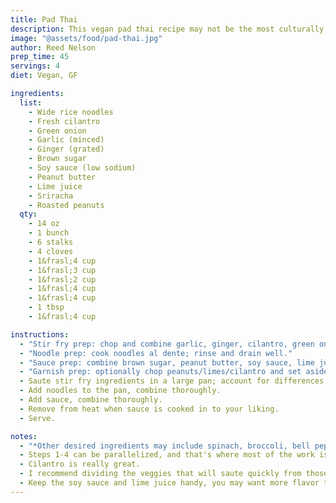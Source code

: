 ```yaml
---
title: Pad Thai
description: This vegan pad thai recipe may not be the most culturally authentic one out there, but it is my own.
image: "@assets/food/pad-thai.jpg"
author: Reed Nelson
prep_time: 45
servings: 4
diet: Vegan, GF

ingredients:
  list:
    - Wide rice noodles
    - Fresh cilantro
    - Green onion
    - Garlic (minced)
    - Ginger (grated)
    - Brown sugar
    - Soy sauce (low sodium)
    - Peanut butter
    - Lime juice
    - Sriracha
    - Roasted peanuts
  qty:
    - 14 oz
    - 1 bunch
    - 6 stalks
    - 4 cloves
    - 1&frasl;4 cup
    - 1&frasl;3 cup
    - 1&frasl;2 cup
    - 1&frasl;4 cup
    - 1&frasl;4 cup
    - 1 tbsp
    - 1&frasl;4 cup

instructions:
  - "Stir fry prep: chop and combine garlic, ginger, cilantro, green onion, and any other desired ingredients*."
  - "Noodle prep: cook noodles al dente; rinse and drain well."
  - "Sauce prep: combine brown sugar, peanut butter, soy sauce, lime juice, and sriracha in a bowl."
  - "Garnish prep: optionally chop peanuts/limes/cilantro and set aside for serving."
  - Saute stir fry ingredients in a large pan; account for differences in cook time among ingredients.
  - Add noodles to the pan, combine thoroughly.
  - Add sauce, combine thoroughly.
  - Remove from heat when sauce is cooked in to your liking.
  - Serve.

notes:
  - "*Other desired ingredients may include spinach, broccoli, bell pepper, baby corn, etc."
  - Steps 1-4 can be parallelized, and that's where most of the work is.
  - Cilantro is really great.
  - I recommend dividing the veggies that will saute quickly from those that will slowly.
  - Keep the soy sauce and lime juice handy, you may want more flavor toward the end.
---
```

